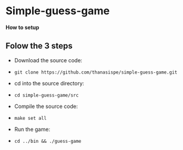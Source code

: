# Simple-guess-game

**How to setup**

## Folow the 3 steps

- Download the source code:
-     git clone https://github.com/thanasispe/simple-guess-game.git
      

- cd into the source directory:
-     cd simple-guess-game/src

- Compile the source code:
-     make set all

- Run the game:
-     cd ../bin && ./guess-game